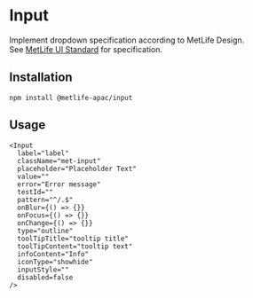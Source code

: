 # Input

Implement dropdown specification according to MetLife Design.<br />
See [MetLife UI Standard] for specification.

## Installation

```
npm install @metlife-apac/input
```

## Usage

```
<Input
  label="label"
  className="met-input"
  placeholder="Placeholder Text"
  value=""
  error="Error message"
  testId=""
  pattern="^/.$"
  onBlur={() => {}}
  onFocus={() => {}}
  onChange={() => {}}
  type="outline"
  toolTipTitle="tooltip title"
  toolTipContent="tooltip text"
  infoContent="Info"
  iconType="showhide"
  inputStyle=""
  disabled=false
/>
```

[metlife ui standard]: https://design.metlife.com/resources/design-standards-kits/ui-standards/
